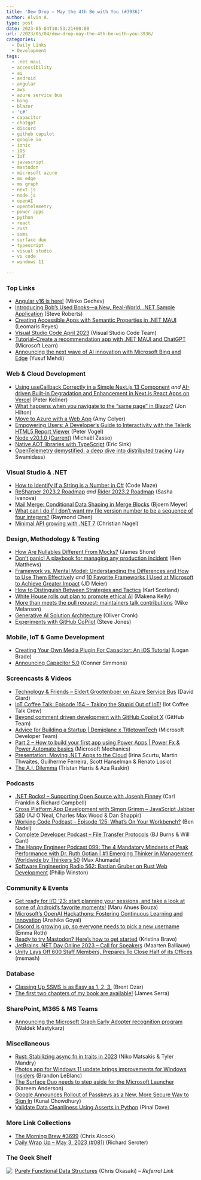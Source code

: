 ```yaml
---
title: 'Dew Drop – May the 4th Be with You (#3936)'
author: Alvin A.
type: post
date: 2023-05-04T10:53:21+00:00
url: /2023/05/04/dew-drop-may-the-4th-be-with-you-3936/
categories:
  - Daily Links
  - Development
tags:
  - .net maui
  - accessibility
  - ai
  - android
  - angular
  - aws
  - azure service bus
  - bing
  - blazor
  - 'c#'
  - capacitor
  - chatgpt
  - discord
  - github copilot
  - google io
  - ionic
  - iOS
  - IoT
  - javascript
  - mastodon
  - microsoft azure
  - ms edge
  - ms graph
  - next.js
  - node.js
  - openAI
  - opentelemetry
  - power apps
  - python
  - react
  - rust
  - ssms
  - surface duo
  - typescript
  - visual studio
  - vs code
  - windows 11

---
```

### <a name="top"></a>Top Links

  * <a href="https://blog.angular.io/angular-v16-is-here-4d7a28ec680d?source=rss----447683c3d9a3---4" target="_blank" rel="noopener">Angular v16 is here!</a> (Minko Gechev)
  * <a href="https://aws.amazon.com/blogs/aws/introducing-bobs-used-books-a-new-real-world-net-sample-application/" target="_blank" rel="noopener">Introducing Bob’s Used Books—a New, Real-World, .NET Sample Application</a> (Steve Roberts)
  * <a href="https://www.telerik.com/blogs/creating-accessible-apps-semantic-properties-dotnet-maui" target="_blank" rel="noopener">Creating Accessible Apps with Semantic Properties in .NET MAUI</a> (Leomaris Reyes)
  * <a href="https://code.visualstudio.com/updates/v1_78" target="_blank" rel="noopener">Visual Studio Code April 2023</a> (Visual Studio Code Team)
  * <a href="https://learn.microsoft.com/en-us/windows/apps/windows-dotnet-maui/tutorial-maui-ai" target="_blank" rel="noopener">Tutorial&#8211;Create a recommendation app with .NET MAUI and ChatGPT</a> (Microsoft Learn)
  * <a href="https://blogs.microsoft.com/blog/2023/05/04/announcing-the-next-wave-of-ai-innovation-with-microsoft-bing-and-edge/" target="_blank" rel="noopener">Announcing the next wave of AI innovation with Microsoft Bing and Edge</a> (Yusuf Mehdi)



### <a name="web"></a>Web & Cloud Development

  * <a href="https://peterkellner.net//2023/05/03/Using-useCallback-Correctly-in-a-Simple-Nextjs-13-Component/" target="_blank" rel="noopener">Using useCallback Correctly in a Simple Next.js 13 Component</a> _and_ <a href="https://peterkellner.net//2023/05/03/ai-driven-built-in-degradation-in-nextjs-vercel-apps/" target="_blank" rel="noopener">AI-driven Built-in Degradation and Enhancement in Next.js React Apps on Vercel</a> (Peter Kellner)
  * <a href="https://jonhilton.net/blazor-navigation-same-page/" target="_blank" rel="noopener">What happens when you navigate to the &#8220;same page&#8221; in Blazor?</a> (Jon Hilton)
  * <a href="https://techcommunity.microsoft.com/t5/itops-talk-blog/move-to-azure-with-a-web-app/ba-p/3806280" target="_blank" rel="noopener">Move to Azure with a Web App</a> (Amy Colyer)
  * <a href="https://www.telerik.com/blogs/empowering-users-developers-guide-interactivity-telerik-html5-report-viewer" target="_blank" rel="noopener">Empowering Users: A Developer’s Guide to Interactivity with the Telerik HTML5 Report Viewer</a> (Peter Vogel)
  * <a href="https://nodejs.org/en/blog/release/v20.1.0" target="_blank" rel="noopener">Node v20.1.0 (Current)</a> (Michaël Zasso)
  * <a href="https://ericsink.com/native_aot/typescript.html" target="_blank" rel="noopener">Native AOT libraries with TypeScript</a> (Eric Sink)
  * <a href="https://www.cncf.io/blog/2023/05/03/opentelemetry-demystified-a-deep-dive-into-distributed-tracing/" target="_blank" rel="noopener">OpenTelemetry demystified: a deep dive into distributed tracing</a> (Jay Swamidass)



### <a name="dotnet"></a>Visual Studio & .NET

  * <a href="https://code-maze.com/csharp-identify-if-a-string-is-a-number/" target="_blank" rel="noopener">How to Identify If a String is a Number in C#</a> (Code Maze)
  * <a href="https://blog.jetbrains.com/dotnet/2023/05/03/resharper-2023-2-roadmap/" target="_blank" rel="noopener">ReSharper 2023.2 Roadmap</a> _and_ <a href="https://blog.jetbrains.com/dotnet/2023/05/03/rider-2023-2-roadmap/" target="_blank" rel="noopener">Rider 2023.2 Roadmap</a> (Sasha Ivanova)
  * <a href="https://www.textcontrol.com/blog/2023/05/03/mail-merge-conditional-data-shaping-in-merge-blocks/" target="_blank" rel="noopener">Mail Merge: Conditional Data Shaping in Merge Blocks</a> (Bjoern Meyer)
  * <a href="https://devblogs.microsoft.com/oldnewthing/20230503-51/?p=108135" target="_blank" rel="noopener">What can I do if I don’t want my file version number to be a sequence of four integers?</a> (Raymond Chen)
  * <a href="https://csharp.christiannagel.com/2023/05/03/minimal-api-growing-with-net-7/" target="_blank" rel="noopener">Minimal API growing with .NET 7</a> (Christian Nagel)



### <a name="design"></a>Design, Methodology & Testing

  * <a href="https://www.jamesshore.com/v2/projects/nullables/how-are-nullables-different-from-mocks" target="_blank" rel="noopener">How Are Nullables Different From Mocks?</a> (James Shore)
  * <a href="https://stackoverflow.blog/2023/05/03/dont-panic-a-playbook-for-managing-any-production-incident/" target="_blank" rel="noopener">Don’t panic! A playbook for managing any production incident</a> (Ben Matthews)
  * <a href="https://jdmeier.com/frameworks-vs-mental-models/" target="_blank" rel="noopener">Framework vs. Mental Model: Understanding the Differences and How to Use Them Effectively</a> _and_ <a href="https://jdmeier.com/10-best-frameworks/" target="_blank" rel="noopener">10 Favorite Frameworks I Used at Microsoft to Achieve Greater Impact</a> (JD Meier)
  * <a href="https://availagility.co.uk/2023/05/03/how-to-distinguish-between-strategies-and-tactics/" target="_blank" rel="noopener">How to Distinguish Between Strategies and Tactics</a> (Karl Scotland)
  * <a href="https://www.theverge.com/2023/5/4/23710533/google-microsoft-openai-white-house-ethical-ai-artificial-intelligence" target="_blank" rel="noopener">White House rolls out plan to promote ethical AI</a> (Makena Kelly)
  * <a href="https://github.blog/2023-05-03-more-than-meets-the-pull-request-maintainers-talk-contributions/" target="_blank" rel="noopener">More than meets the pull request: maintainers talk contributions</a> (Mike Melanson)
  * <a href="https://blog.scottlogic.com/2023/05/04/generative-ai-solution-architecture.html" target="_blank" rel="noopener">Generative AI Solution Architecture</a> (Oliver Cronk)
  * <a href="https://www.sqlservercentral.com/blogs/experiments-with-github-copilot" target="_blank" rel="noopener">Experiments with GitHub CoPilot</a> (Steve Jones)



### <a name="mobile"></a>Mobile, IoT & Game Development

  * <a href="https://ionic.io/blog/creating-your-own-media-plugin-for-capacitor-an-ios-tutorial" target="_blank" rel="noopener">Creating Your Own Media Plugin For Capacitor: An iOS Tutorial</a> (Logan Brade)
  * <a href="https://ionic.io/blog/announcing-capacitor-5" target="_blank" rel="noopener">Announcing Capacitor 5.0</a> (Conner Simmons)



### <a name="videos"></a>Screencasts & Videos

  * <a href="https://davidgiard.com/eldert-grootenboer-on-azure-service-bus" target="_blank" rel="noopener">Technology & Friends &#8211; Eldert Grootenboer on Azure Service Bus</a> (David Giard)
  * <a href="http://www.youtube.com/watch?v=Mbj_3FkpL7c" target="_blank" rel="noopener">IoT Coffee Talk: Episode 154 &#8211; Taking the Stupid Out of IoT!</a> (Iot Coffee Talk Crew)
  * <a href="http://www.youtube.com/watch?v=MxrFZJcGo08" target="_blank" rel="noopener">Beyond comment driven development with GitHub Copilot X</a> (GitHub Team)
  * <a href="http://www.youtube.com/watch?v=e33YcQOVaFE" target="_blank" rel="noopener">Advice for Building a Startup | Demiplane x TitletownTech</a> (Microsoft Developer Team)
  * <a href="http://www.youtube.com/watch?v=JXJ56rwS8zo" target="_blank" rel="noopener">Part 2 &#8211; How to build your first app using Power Apps | Power Fx & Power Automate basics</a> (Microsoft Mechanics)
  * <a href="https://www.infoq.com/presentations/net-apps-cloud/?utm_campaign=infoq_content&utm_source=infoq&utm_medium=feed&utm_term=global" target="_blank" rel="noopener">Presentation: Moving .NET Apps to the Cloud</a> (Irina Scurtu, Martin Thwaites, Guilherme Ferreira, Scott Hanselman & Renato Losio)
  * <a href="https://www.youtube.com/watch?v=xoVJKj8lcNQ&ab_channel=CenterforHumaneTechnology" target="_blank" rel="noopener">The A.I. Dilemma</a> (Tristan Harris & Aza Raskin)



### <a name="podcasts"></a>Podcasts

  * <a href="https://www.spreaker.com/user/16677006/dotnetrocks-1844-supporting-open-source" target="_blank" rel="noopener">.NET Rocks! &#8211; Supporting Open Source with Joseph Finney</a> (Carl Franklin & Richard Campbell)
  * <a href="https://topenddevs.com/podcasts/javascript-jabber/episodes/cross-platform-app-development-with-simon-grimm-jsj-580" target="_blank" rel="noopener">Cross Platform App Development with Simon Grimm &#8211; JavaScript Jabber 580</a> (AJ O&#8217;Neal, Charles Max Wood & Dan Shappir)
  * <a href="https://www.bennadel.com/blog/4457-working-code-podcast-episode-125-whats-on-your-workbench.htm" target="_blank" rel="noopener">Working Code Podcast &#8211; Episode 125: What&#8217;s On Your Workbench?</a> (Ben Nadel)
  * <a href="https://completedeveloperpodcast.com/file-transfer-protocols/" target="_blank" rel="noopener">Complete Developer Podcast &#8211; File Transfer Protocols</a> (BJ Burns & Will Gant)
  * <a href="https://oasisofcourage.com/099-the-4-mandatory-mindsets-of-peak-performance-with-dr-ruth-gotian-1-emerging-thinker-in-management-worldwide-by-thinkers-50/" target="_blank" rel="noopener">The Happy Engineer Podcast 099: The 4 Mandatory Mindsets of Peak Performance with Dr. Ruth Gotian | #1 Emerging Thinker in Management Worldwide by Thinkers 50</a> (Max Ahumada)
  * <a href="http://se-radio.net/se-radio-562-bastian-gruber-on-rust-web-development" target="_blank" rel="noopener">Software Engineering Radio 562: Bastian Gruber on Rust Web Development</a> (Philip Winston)



### <a name="events"></a>Community & Events

  * <a href="http://android-developers.googleblog.com/2023/05/get-ready-for-io-23-android-sessions-and-favorite-moments.html" target="_blank" rel="noopener">Get ready for I/O ‘23: start planning your sessions, and take a look at some of Android’s favorite moments!</a> (Maru Ahues Bouza)
  * <a href="https://techcommunity.microsoft.com/t5/healthcare-and-life-sciences/microsoft-s-openai-hackathons-fostering-continuous-learning-and/ba-p/3810823" target="_blank" rel="noopener">Microsoft&#8217;s OpenAI Hackathons: Fostering Continuous Learning and Innovation</a> (Anshika Goyal)
  * <a href="https://www.theverge.com/2023/5/3/23710259/discord-new-username-discriminators-number-tag" target="_blank" rel="noopener">Discord is growing up, so everyone needs to pick a new username</a> (Emma Roth)
  * <a href="https://blog.mozilla.org/en/internet-culture/how-to-get-started-on-mastodon/" target="_blank" rel="noopener">Ready to try Mastodon? Here’s how to get started</a> (Kristina Bravo)
  * <a href="https://blog.jetbrains.com/dotnet/2023/05/04/jetbrains-net-day-online-2023-call-for-speakers/" target="_blank" rel="noopener">JetBrains .NET Day Online 2023 – Call for Speakers</a> (Maarten Balliauw)
  * <a href="https://slashdot.org/story/23/05/03/1918245/unity-lays-off-600-staff-members-prepares-to-close-half-of-its-offices?utm_source=rss1.0mainlinkanon&utm_medium=feed" target="_blank" rel="noopener">Unity Lays Off 600 Staff Members, Prepares To Close Half of its Offices</a> (msmash)



### <a name="sql"></a>Database

  * <a href="https://www.brentozar.com/archive/2023/05/classing-up-ssms-is-as-easy-as-1-2-3/" target="_blank" rel="noopener">Classing Up SSMS is as Easy as 1, 2, 3.</a> (Brent Ozar)
  * <a href="https://www.sqlservercentral.com/blogs/the-first-two-chapters-of-my-book-are-available" target="_blank" rel="noopener">The first two chapters of my book are available!</a> (James Serra)



### <a name="sp"></a>SharePoint, M365 & MS Teams

  * <a href="https://devblogs.microsoft.com/microsoft365dev/microsoft-graph-early-adopter-recognition-program/" target="_blank" rel="noopener">Announcing the Microsoft Graph Early Adopter recognition program</a> (Waldek Mastykarz)



### <a name="misc"></a>Miscellaneous

  * <a href="https://blog.rust-lang.org/inside-rust/2023/05/03/stabilizing-async-fn-in-trait.html" target="_blank" rel="noopener">Rust: Stabilizing async fn in traits in 2023</a> (Niko Matsakis & Tyler Mandry)
  * <a href="https://blogs.windows.com/windows-insider/2023/05/03/photos-app-for-windows-11-update-brings-improvements-for-windows-insiders/" target="_blank" rel="noopener">Photos app for Windows 11 update brings improvements for Windows Insiders</a> (Brandon LeBlanc)
  * <a href="https://www.onmsft.com/news/the-surface-duo-needs-to-step-aside-for-the-microsoft-launcher/" target="_blank" rel="noopener">The Surface Duo needs to step aside for the Microsoft Launcher</a> (Kareem Anderson)
  * <a href="https://www.kunal-chowdhury.com/2023/05/google-passkeys.html" target="_blank" rel="noopener">Google Announces Rollout of Passkeys as a New, More Secure Way to Sign In</a> (Kunal Chowdhury)
  * <a href="https://blog.sqlauthority.com/2023/05/04/validate-data-cleanliness-using-asserts-in-python/?utm_source=rss&utm_medium=rss&utm_campaign=validate-data-cleanliness-using-asserts-in-python" target="_blank" rel="noopener">Validate Data Cleanliness Using Asserts in Python</a> (Pinal Dave)



### <a name="links"></a>More Link Collections

  * <a href="https://blog.cwa.me.uk/2023/05/04/the-morning-brew-3699/" target="_blank" rel="noopener">The Morning Brew #3699</a> (Chris Alcock)
  * <a href="https://seroter.com/2023/05/03/daily-wrap-up-may-3-2023-081/" target="_blank" rel="noopener">Daily Wrap Up – May 3, 2023 (#081)</a> (Richard Seroter)



### <a name="shelf"></a>The Geek Shelf

<a href="https://www.amazon.com/dp/0521663504/?tag=amavin-20" target="_blank" rel="noopener"><img decoding="async" align="left" style="border: 0px currentcolor; border-image: none; float: left; display: inline; background-image: none;" src="https://m.media-amazon.com/images/I/41xT-vkdeES._SS135_.jpg" border="0" /></a>&nbsp;<a href="https://www.amazon.com/dp/0521663504/?tag=amavin-20" target="_blank" rel="noopener">Purely Functional Data Structures</a> (Chris Okasaki) _&#8211; Referral Link_